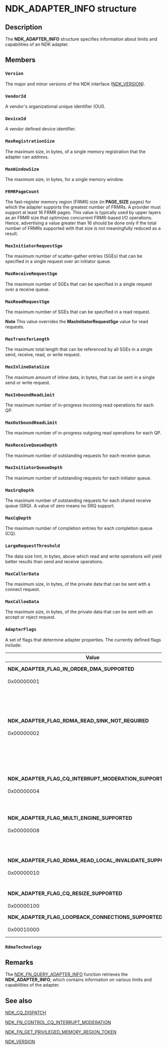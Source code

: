 # NDK_ADAPTER_INFO structure

## Description

The **NDK_ADAPTER_INFO** structure specifies information about limits and capabilities of an NDK adapter.

## Members

### `Version`

The major and minor versions of the NDK interface ([NDK_VERSION](https://learn.microsoft.com/windows/desktop/api/ndkinfo/ns-ndkinfo-ndk_version)).

### `VendorId`

A vendor's organizational unique identifier (OUI).

### `DeviceId`

A vendor defined device identifier.

### `MaxRegistrationSize`

The maximum size, in bytes, of a single memory registration that the adapter can address.

### `MaxWindowSize`

The maximum size, in bytes, for a single memory window.

### `FRMRPageCount`

The fast-register memory region (FRMR) size (in **PAGE_SIZE** pages) for which the adapter supports the greatest number of FRMRs. A provider must support at least 16 FRMR pages. This value is typically used by upper layers as an FRMR size that optimizes concurrent FRMR-based I/O operations. Hence, advertising a value greater than 16 should be done only if the total number of FRMRs supported with that size is not meaningfully reduced as a result.

### `MaxInitiatorRequestSge`

The maximum number of scatter-gather entries (SGEs) that can be specified in a single request over an initiator queue.

### `MaxReceiveRequestSge`

The maximum number of SGEs that can be specified in a single request over a receive queue.

### `MaxReadRequestSge`

The maximum number of SGEs that can be specified in a read request.

**Note** This value overrides the **MaxInitiatorRequestSge** value for read requests.

### `MaxTransferLength`

The maximum total length that can be referenced by all SGEs in a single send, receive, read, or write request.

### `MaxInlineDataSize`

The maximum amount of inline data, in bytes, that can be sent in a single send or write request.

### `MaxInboundReadLimit`

The maximum number of in-progress incoming read operations for each QP.

### `MaxOutboundReadLimit`

The maximum number of in-progress outgoing read operations for each QP.

### `MaxReceiveQueueDepth`

The maximum number of outstanding requests for each receive queue.

### `MaxInitiatorQueueDepth`

The maximum number of outstanding requests for each initiator queue.

### `MaxSrqDepth`

The maximum number of outstanding requests for each shared receive queue (SRQ). A value of zero means no SRQ support.

### `MaxCqDepth`

The maximum number of completion entries for each completion queue (CQ).

### `LargeRequestThreshold`

The data size hint, in bytes, above which read and write operations will yield better results than send and receive operations.

### `MaxCallerData`

 The maximum size, in bytes, of the private data that can be sent with a
connect request.

### `MaxCalleeData`

The maximum size, in bytes, of the private data that can be sent with an accept or reject request.

### `AdapterFlags`

A set of flags that determine adapter properties. The currently defined flags include:

| Value | Meaning |
| --- | --- |
| **NDK_ADAPTER_FLAG_IN_ORDER_DMA_SUPPORTED**<br><br>0x00000001 | Set if the provider writes incoming data into the consumer’s buffer in order. That is, the last byte position in the consumer’s buffer is guaranteed not to be updated before any prior byte position. |
| **NDK_ADAPTER_FLAG_RDMA_READ_SINK_NOT_REQUIRED**<br><br>0x00000002 | Set if the provider does not require special access rights on the sink buffer for an RDMA read request. When this flag is set, the consumer is not required to use the NDK_MR_FLAG_RDMA_READ_SINK or NDK_OP_FLAG_RDMA_READ_SINK flags when it registers sink buffers for RDMA read requests. The consumer can also use logical address mappings directly (with a token obtained with the [NDK_FN_GET_PRIVILEGED_MEMORY_REGION_TOKEN](https://learn.microsoft.com/windows-hardware/drivers/ddi/content/ndkpi/nc-ndkpi-ndk_fn_get_privileged_memory_region_token) function) as RDMA read sink buffers. This is similar to access to local buffers for RDMA write, send, and receive operations. |
| **NDK_ADAPTER_FLAG_CQ_INTERRUPT_MODERATION_SUPPORTED**<br><br>0x00000004 | Set if the provider supports programmatically controlled interrupt moderation for each completion queue (CQ). When this flag is set, an NDK consumer can use the [NDK_FN_CONTROL_CQ_INTERRUPT_MODERATION](https://learn.microsoft.com/windows-hardware/drivers/ddi/content/ndkpi/nc-ndkpi-ndk_fn_control_cq_interrupt_moderation) function in the [NDK_CQ_DISPATCH](https://learn.microsoft.com/windows-hardware/drivers/ddi/content/ndkpi/ns-ndkpi-_ndk_cq_dispatch) table. |
| **NDK_ADAPTER_FLAG_MULTI_ENGINE_SUPPORTED**<br><br>0x00000008 | Set if the provider supports concurrent processing of multiple connections with multiple execution engines. If this flag is set, an NDK consumer that uses more than one connection concurrently on the adapter might provide better performance than a single connection. |
| **NDK_ADAPTER_FLAG_RDMA_READ_LOCAL_INVALIDATE_SUPPORTED**<br><br>0x00000010 | Set if the provider supports invalidation of the local token specified in the first [NDK_SGE](https://learn.microsoft.com/windows-hardware/drivers/ddi/content/ndkpi/ns-ndkpi-_ndk_sge) passed to an *NdkRead* ([NDK_FN_READ](https://learn.microsoft.com/windows-hardware/drivers/ddi/content/ndkpi/nc-ndkpi-ndk_fn_read)) function when completing the read request.<br><br>**Note** This value is supported only in NDKPI 1.2 (Windows Server 2012 R2) and later. |
| **NDK_ADAPTER_FLAG_CQ_RESIZE_SUPPORTED**<br><br>0x00000100 | Set if the provider supports resizing CQ objects. If this flag is not set, the consumer must not attempt a CQ resize. |
| **NDK_ADAPTER_FLAG_LOOPBACK_CONNECTIONS_SUPPORTED**<br><br>0x00010000 | Set if the provider supports loopback connections. That is, loopback from a local network address on a given RNIC to the same local address on the same RNIC. |

### `RdmaTechnology`

## Remarks

The [NDK_FN_QUERY_ADAPTER_INFO](https://learn.microsoft.com/windows-hardware/drivers/ddi/content/ndkpi/nc-ndkpi-ndk_fn_query_adapter_info) function retrieves the **NDK_ADAPTER_INFO**, which contains information on various limits and capabilities of the adapter.

## See also

[NDK_CQ_DISPATCH](https://learn.microsoft.com/windows-hardware/drivers/ddi/content/ndkpi/ns-ndkpi-_ndk_cq_dispatch)

[NDK_FN_CONTROL_CQ_INTERRUPT_MODERATION](https://learn.microsoft.com/windows-hardware/drivers/ddi/content/ndkpi/nc-ndkpi-ndk_fn_control_cq_interrupt_moderation)

[NDK_FN_GET_PRIVILEGED_MEMORY_REGION_TOKEN](https://learn.microsoft.com/windows-hardware/drivers/ddi/content/ndkpi/nc-ndkpi-ndk_fn_get_privileged_memory_region_token)

[NDK_VERSION](https://learn.microsoft.com/windows/desktop/api/ndkinfo/ns-ndkinfo-ndk_version)